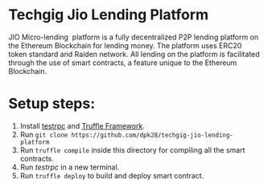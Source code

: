 # Techgig Jio Lending Platform
JIO Micro-lending  platform is a fully decentralized P2P lending platform on the  Ethereum Blockchain for lending money. The platform uses ERC20 token standard  and Raiden network. All lending on the platform is facilitated through the  use of smart contracts, a feature unique to the Ethereum Blockchain.

# Setup steps: 
1. Install [testrpc]() and [Truffle Framework]().
2. Run ```git clone https://github.com/dpk28/techgig-jio-lending-platform```
3. Run ```truffle compile``` inside this directory for compiling all the smart contracts.
4. Run _testrpc_ in a new terminal.
5. Run ```truffle deploy``` to build and deploy smart contract.
